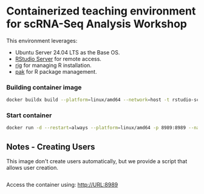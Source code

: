 # Containerized teaching environment for scRNA-Seq Analysis Workshop

This environment leverages:

- Ubuntu Server 24.04 LTS as the Base OS.
- [RStudio Server](https://posit.co/download/rstudio-server/) for remote access.
- [rig](https://github.com/r-lib/rig) for managing R installation.
- [pak](https://github.com/r-lib/pak) for R package management.

### Building container image

```bash
docker buildx build --platform=linux/amd64 --network=host -t rstudio-scrnaseq:latest -f ./Dockerfile .;
```

### Start container

```bash
docker run -d --restart=always --platform=linux/amd64 -p 8989:8989 --name <NAME> rstudio-scrnaseq:latest;
```

## Notes - Creating Users

This image don't create users automatically, but we provide a script that allows user creation.


```bash


```

Access the container using: <http://URL:8989>
